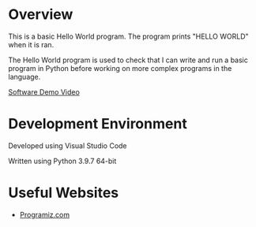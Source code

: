 # Overview

This is a basic Hello World program. The program prints "HELLO WORLD" when it is ran.

The Hello World program is used to check that I can write and run a basic program in Python before working on more complex programs in the language.

[Software Demo Video](http://youtube.link.goes.here)

# Development Environment

Developed using Visual Studio Code

Written using Python 3.9.7 64-bit

# Useful Websites

* [Programiz.com](https://www.programiz.com/python-programming/examples/hello-world)